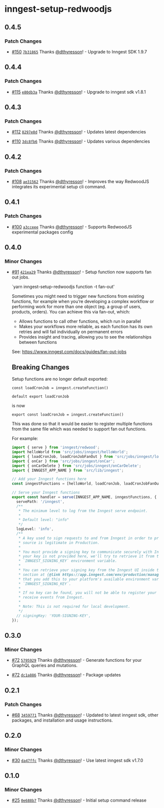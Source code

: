 # inngest-setup-redwoodjs

## 0.4.5

### Patch Changes

- [#150](https://github.com/inngest/envelop-plugin-inngest/pull/150)
  [`7b31865`](https://github.com/inngest/envelop-plugin-inngest/commit/7b318654bc84646d46387085bd1aa8b42ffb1540)
  Thanks [@dthyresson](https://github.com/dthyresson)! - Upgrade to Inngest SDK 1.9.7

## 0.4.4

### Patch Changes

- [#115](https://github.com/inngest/envelop-plugin-inngest/pull/115)
  [`e80db3a`](https://github.com/inngest/envelop-plugin-inngest/commit/e80db3a089be3b03f36b871c7d66d1baa6c8bc81)
  Thanks [@dthyresson](https://github.com/dthyresson)! - Upgrade to inngest sdk v1.8.1

## 0.4.3

### Patch Changes

- [#112](https://github.com/inngest/envelop-plugin-inngest/pull/112)
  [`8297e0d`](https://github.com/inngest/envelop-plugin-inngest/commit/8297e0dc22d8a54a75445f20101425a7b2b9b0c1)
  Thanks [@dthyresson](https://github.com/dthyresson)! - Updates latest dependencies

- [#110](https://github.com/inngest/envelop-plugin-inngest/pull/110)
  [`3dc8fb6`](https://github.com/inngest/envelop-plugin-inngest/commit/3dc8fb68156cfd5360acd101984d44c9411f5b5f)
  Thanks [@dthyresson](https://github.com/dthyresson)! - Updates various dependencies

## 0.4.2

### Patch Changes

- [#108](https://github.com/inngest/envelop-plugin-inngest/pull/108)
  [`ae31562`](https://github.com/inngest/envelop-plugin-inngest/commit/ae3156231c4d60a9f441a1f2bfad29a49ad889aa)
  Thanks [@dthyresson](https://github.com/dthyresson)! - Improves the way RedwoodJS integrates its
  experimental setup cli command.

## 0.4.1

### Patch Changes

- [#100](https://github.com/inngest/envelop-plugin-inngest/pull/100)
  [`a3cceee`](https://github.com/inngest/envelop-plugin-inngest/commit/a3cceeebb4b20bff0cc8229856ba8ba459e49b04)
  Thanks [@dthyresson](https://github.com/dthyresson)! - Supports RedwoodJS experimental packages
  config

## 0.4.0

### Minor Changes

- [#91](https://github.com/inngest/envelop-plugin-inngest/pull/91)
  [`421ea29`](https://github.com/inngest/envelop-plugin-inngest/commit/421ea291e6383cdcd576f0027cf977ab26d60c1a)
  Thanks [@dthyresson](https://github.com/dthyresson)! - Setup function now supports fan out jobs.

  `yarn inngest-setup-redwoodjs function -t fan-out'

  Sometimes you might need to trigger new functions from existing functions, for example when you’re
  developing a complex workflow or performing work for more than one object (eg. a group of users,
  products, orders). You can achieve this via fan-out, which:

  - Allows functions to call other functions, which run in parallel
  - Makes your workflows more reliable, as each function has its own retries and will fail
    individually on permanent errors
  - Provides insight and tracing, allowing you to see the relationships between functions

  See: https://www.inngest.com/docs/guides/fan-out-jobs

  ## Breaking Changes

  Setup functions are no longer default exported:

  ```
  const loadCronJob = inngest.createFunction()

  default export loadCronJob
  ```

  is now

  ```
  export const loadCronJob = inngest.createFunction()
  ```

  This was done so that it would be easier to register multiple functions from the same file which
  was needed to support fan out functions.

  For example:

  ```ts
  import { serve } from 'inngest/redwood';
  import helloWorld from 'src/jobs/inngest/helloWorld';
  import { loadCronJob, loadCronJobFanOut } from 'src/jobs/inngest/loadCronJob';
  import { onCar } from 'src/jobs/inngest/onCar';
  import { onCarDelete } from 'src/jobs/inngest/onCarDelete';
  import { INNGEST_APP_NAME } from 'src/lib/inngest';

  // Add your Inngest functions here
  const inngestFunctions = [helloWorld, loadCronJob, loadCronJobFanOut, onCar, onCarDelete];

  // Serve your Inngest functions
  export const handler = serve(INNGEST_APP_NAME, inngestFunctions, {
    servePath: '/inngest',
    /**
     * The minimum level to log from the Inngest serve endpoint.
     *
     * Default level: "info"
     */
    logLevel: 'info',
    /**
     * A key used to sign requests to and from Inngest in order to prove that the
     * source is legitimate in Production.
     *
     * You must provide a signing key to communicate securely with Inngest. If
     * your key is not provided here, we'll try to retrieve it from the
     * `INNGEST_SIGNING_KEY` environment variable.
     *
     * You can retrieve your signing key from the Inngest UI inside the "Secrets"
     * section at {@link https://app.inngest.com/env/production/manage/signing-key}. We highly recommend
     * that you add this to your platform's available environment variables as
     * `INNGEST_SIGNING_KEY`.
     *
     * If no key can be found, you will not be able to register your functions or
     * receive events from Inngest.
     *
     * Note: This is not required for local development.
     */
    // signingKey: 'YOUR-SIGNING-KEY',
  });
  ```

## 0.3.0

### Minor Changes

- [#72](https://github.com/inngest/envelop-plugin-inngest/pull/72)
  [`5795929`](https://github.com/inngest/envelop-plugin-inngest/commit/5795929a58176c5fa8022f7549de9477daeac12a)
  Thanks [@dthyresson](https://github.com/dthyresson)! - Generate functions for your GraphQL queries
  and mutations.

- [#72](https://github.com/inngest/envelop-plugin-inngest/pull/72)
  [`dc1a886`](https://github.com/inngest/envelop-plugin-inngest/commit/dc1a886e5d9ba1bd885f3480a925d3273e7c62dd)
  Thanks [@dthyresson](https://github.com/dthyresson)! - Package updates

## 0.2.1

### Patch Changes

- [#68](https://github.com/inngest/envelop-plugin-inngest/pull/68)
  [`3459771`](https://github.com/inngest/envelop-plugin-inngest/commit/3459771312730af29422e9ce6792f629f76efc53)
  Thanks [@dthyresson](https://github.com/dthyresson)! - Updated to latest inngest sdk, other
  packages, and installation and usage instructions.

## 0.2.0

### Minor Changes

- [#30](https://github.com/inngest/envelop-plugin-inngest/pull/30)
  [`da47ffc`](https://github.com/inngest/envelop-plugin-inngest/commit/da47ffc03fd4d3158acfd6e9466a629ebb0787ef)
  Thanks [@dthyresson](https://github.com/dthyresson)! - Use latest inngest sdk v1.7.0

## 0.1.0

### Minor Changes

- [#25](https://github.com/inngest/envelop-plugin-inngest/pull/25)
  [`0e688b7`](https://github.com/inngest/envelop-plugin-inngest/commit/0e688b797a65a9ad3195c88092d6931d07802bec)
  Thanks [@dthyresson](https://github.com/dthyresson)! - Initial setup command release

